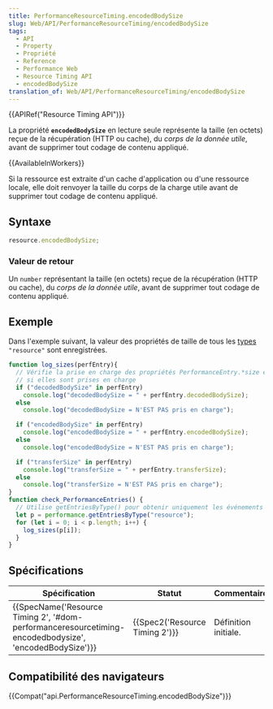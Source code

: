 ```yaml
---
title: PerformanceResourceTiming.encodedBodySize
slug: Web/API/PerformanceResourceTiming/encodedBodySize
tags:
  - API
  - Property
  - Propriété
  - Reference
  - Performance Web
  - Resource Timing API
  - encodedBodySize
translation_of: Web/API/PerformanceResourceTiming/encodedBodySize
---
```

{{APIRef("Resource Timing API")}}

La propriété **`encodedBodySize`** en lecture seule représente la taille (en octets) reçue de la récupération (HTTP ou cache), du _corps de la donnée utile_, avant de supprimer tout codage de contenu appliqué.

{{AvailableInWorkers}}

Si la ressource est extraite d'un cache d'application ou d'une ressource locale, elle doit renvoyer la taille du corps de la charge utile avant de supprimer tout codage de contenu appliqué.

## Syntaxe

```js
resource.encodedBodySize;
```

### Valeur de retour

Un `number` représentant la taille (en octets) reçue de la récupération (HTTP ou cache), du _corps de la donnée utile_, avant de supprimer tout codage de contenu appliqué.

## Exemple

Dans l'exemple suivant, la valeur des propriétés de taille de tous les [types](/fr/docs/Web/API/PerformanceEntry/entryType) `"resource"` sont enregistrées.

```js
function log_sizes(perfEntry){
  // Vérifie la prise en charge des propriétés PerformanceEntry.*size et imprime leurs valeurs
  // si elles sont prises en charge
  if ("decodedBodySize" in perfEntry)
    console.log("decodedBodySize = " + perfEntry.decodedBodySize);
  else
    console.log("decodedBodySize = N'EST PAS pris en charge");

  if ("encodedBodySize" in perfEntry)
    console.log("encodedBodySize = " + perfEntry.encodedBodySize);
  else
    console.log("encodedBodySize = N'EST PAS pris en charge");

  if ("transferSize" in perfEntry)
    console.log("transferSize = " + perfEntry.transferSize);
  else
    console.log("transferSize = N'EST PAS pris en charge");
}
function check_PerformanceEntries() {
  // Utilise getEntriesByType() pour obtenir uniquement les événements "resource"
  let p = performance.getEntriesByType("resource");
  for (let i = 0; i < p.length; i++) {
    log_sizes(p[i]);
  }
}
```

## Spécifications

| Spécification                                                                                                                                        | Statut                                   | Commentaire          |
| ---------------------------------------------------------------------------------------------------------------------------------------------------- | ---------------------------------------- | -------------------- |
| {{SpecName('Resource Timing 2', '#dom-performanceresourcetiming-encodedbodysize', 'encodedBodySize')}} | {{Spec2('Resource Timing 2')}} | Définition initiale. |

## Compatibilité des navigateurs

{{Compat("api.PerformanceResourceTiming.encodedBodySize")}}
